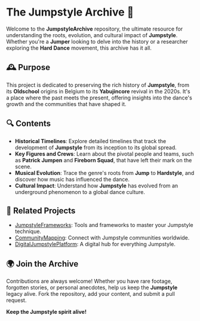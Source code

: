 # The Jumpstyle Archive 📜

Welcome to the **JumpstyleArchive** repository, the ultimate resource for understanding the roots, evolution, and cultural impact of **Jumpstyle**. Whether you're a **Jumper** looking to delve into the history or a researcher exploring the **Hard Dance** movement, this archive has it all.

## 🕰️ Purpose

This project is dedicated to preserving the rich history of **Jumpstyle**, from its **Oldschool** origins in Belgium to its **Yabujincore** revival in the 2020s. It's a place where the past meets the present, offering insights into the dance's growth and the communities that have shaped it.

## 🔍 Contents

- **Historical Timelines**: Explore detailed timelines that track the development of **Jumpstyle** from its inception to its global spread.
- **Key Figures and Crews**: Learn about the pivotal people and teams, such as **Patrick Jumpen** and **Fireborn Squad**, that have left their mark on the scene.
- **Musical Evolution**: Trace the genre's roots from **Jump** to **Hardstyle**, and discover how music has influenced the dance.
- **Cultural Impact**: Understand how **Jumpstyle** has evolved from an underground phenomenon to a global dance culture.

## 🔗 Related Projects

- [JumpstyleFrameworks](https://github.com/Mreaggle/JumpstyleUnitedNations/JumpstyleFrameworks): Tools and frameworks to master your Jumpstyle technique.
- [CommunityMapping](https://github.com/Mreaggle/JumpstyleUnitedNations/CommunityMapping): Connect with Jumpstyle communities worldwide.
- [DigitalJumpstylePlatform](https://github.com/Mreaggle/JumpstyleUnitedNations/DigitalJumpstylePlatform): A digital hub for everything Jumpstyle.

## 🌍 Join the Archive

Contributions are always welcome! Whether you have rare footage, forgotten stories, or personal anecdotes, help us keep the **Jumpstyle** legacy alive. Fork the repository, add your content, and submit a pull request.

**Keep the Jumpstyle spirit alive!**
